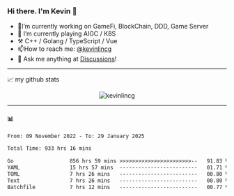 ### Hi there. I'm Kevin 👋

- 🔭I’m currently working on GameFi, BlockChain, DDD, Game Server
- 🌱 I’m currently playing AIGC / K8S
-   :hammer_and_pick: C++ / Golang / TypeScript / Vue
- 📫How to reach me: [@kevinlincg](https://twitter.com/kevinlincg) 
-   :thought_balloon: Ask me anything at [Discussions](https://github.com/kevinlincg/kevinlincg/issues/new)!

---

📈 my github stats

<p align="center"> <img src="https://github-readme-stats-ouuan.vercel.app/api?username=kevinlincg&theme=dark&show_icons=true&count_private=true" alt="kevinlincg" />

---

#### :bar_chart: 

<!--START_SECTION:waka-->

```txt
From: 09 November 2022 - To: 29 January 2025

Total Time: 933 hrs 16 mins

Go                  856 hrs 59 mins >>>>>>>>>>>>>>>>>>>>>>>--   91.83 %
YAML                15 hrs 57 mins  -------------------------   01.71 %
TOML                7 hrs 26 mins   -------------------------   00.80 %
Text                7 hrs 26 mins   -------------------------   00.80 %
Batchfile           7 hrs 12 mins   -------------------------   00.77 %
```

<!--END_SECTION:waka-->
